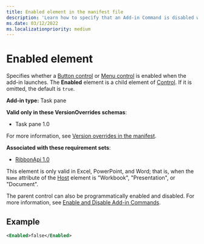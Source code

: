 ```yaml
---
title: Enabled element in the manifest file
description: 'Learn how to specify that an Add-in Command is disabled when the add-in launches.'
ms.date: 03/12/2022
ms.localizationpriority: medium
---
```


# Enabled element

Specifies whether a [Button control](control-button.md) or [Menu control](control-menu.md) is enabled when the add-in launches. The **Enabled** element is a child element of [Control](control.md). If it is omitted, the default is `true`.

**Add-in type:** Task pane

**Valid only in these VersionOverrides schemas**:

- Task pane 1.0

For more information, see [Version overrides in the manifest](/office/dev/add-ins/develop/add-in-manifests#version-overrides-in-the-manifest).

**Associated with these requirement sets**:

- [RibbonApi 1.0](/office/dev/add-ins/requirement-sets/ribbon-api-requirement-sets)

This element is only valid in Excel, PowerPoint, and Word; that is, when the `Name` attribute of the [Host](host.md) element is "Workbook", "Presentation", or "Document".

The parent control can also be programmatically enabled and disabled. For more information, see [Enable and Disable Add-in Commands](/office/dev/add-ins/design/disable-add-in-commands).

## Example

```xml
<Enabled>false</Enabled>
```
